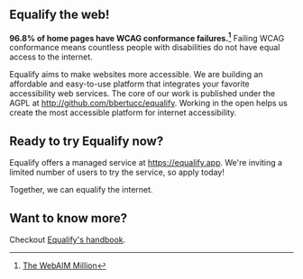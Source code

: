 ## Equalify the web!
**96.8% of home pages have WCAG conformance failures.[^1]** Failing WCAG conformance means countless people with disabilities do not have equal access to the internet.

Equalify aims to make websites more accessible. We are building an affordable and easy-to-use platform that integrates your favorite accessibility web services. The core of our work is published under the AGPL at http://github.com/bbertucc/equalify. Working in the open helps us create the most accessible platform for internet accessibility.

## Ready to try Equalify now?
Equalify offers a managed service at https://equalify.app. We're inviting a limited number of users to try the service, so apply today!

Together, we can equalify the internet.

## Want to know more?

Checkout [Equalify's handbook](https://github.com/EqualifyApp/handbook).

[^1]:[The WebAIM Million](https://webaim.org/projects/million/)
